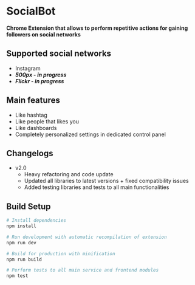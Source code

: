 # SocialBot

**Chrome Extension that allows to perform repetitive actions for gaining followers on social networks**

## Supported social networks

* Instagram
* ___500px - in progress___
* ___Flickr - in progress___

## Main features

* Like hashtag
* Like people that likes you
* Like dashboards
* Completely personalized settings in dedicated control panel

## Changelogs
* v2.0
    * Heavy refactoring and code update
    * Updated all libraries to latest versions + fixed compatibility issues
    * Added testing libraries and tests to all main functionalities

## Build Setup

``` bash
# Install dependencies
npm install

# Run development with automatic recompilation of extension
npm run dev

# Build for production with minification
npm run build

# Perform tests to all main service and frontend modules
npm test
```

